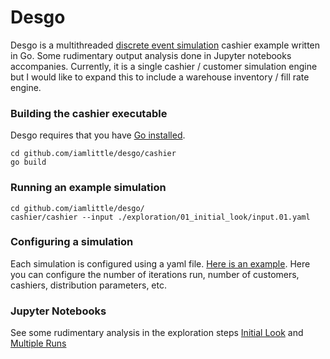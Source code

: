 # Desgo

Desgo is a multithreaded [discrete event simulation](https://en.wikipedia.org/wiki/Discrete_event_simulation) cashier example written in Go. Some rudimentary output analysis done in Jupyter notebooks accompanies. Currently, it is a single cashier / customer simulation engine but I would like to expand this to include a warehouse inventory / fill rate engine.

### Building the cashier executable

Desgo requires that you have [Go installed](https://golang.org/doc/install). 
 
```
cd github.com/iamlittle/desgo/cashier
go build
```

### Running an example simulation

```
cd github.com/iamlittle/desgo/
cashier/cashier --input ./exploration/01_initial_look/input.01.yaml
```

### Configuring a simulation

Each simulation is configured using a yaml file. [Here is an example](./exploration/01_initial_look/input.01.yaml). Here you can configure the number of iterations run, number of customers, cashiers, distribution parameters, etc.

### Jupyter Notebooks

See some rudimentary analysis in the exploration steps [Initial Look](./exploration/01_initial_look/01_initial_look.ipynb) and [Multiple Runs](./exploration/02_multiple_runs/02_multiple_runs.ipynb)


 